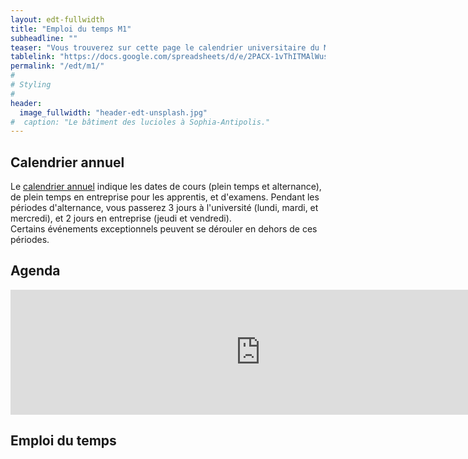 ```yaml
---
layout: edt-fullwidth
title: "Emploi du temps M1"
subheadline: ""
teaser: "Vous trouverez sur cette page le calendrier universitaire du Master 1 Informatique."
tablelink: "https://docs.google.com/spreadsheets/d/e/2PACX-1vThITMAlWusIyGYxv5hhTPBGnr3Y-3rj7gN8nTreTpdfKyunC_UWhOl2-aM1PhmrGBgeogt9C9WIuvA/pubhtml?gid=1523095882&amp;single=true&amp;widget=true&amp;headers=false"
permalink: "/edt/m1/"
#
# Styling
#
header:
  image_fullwidth: "header-edt-unsplash.jpg"
#  caption: "Le bâtiment des lucioles à Sophia-Antipolis."
---
```


## Calendrier annuel

Le [calendrier annuel](https://drive.google.com/file/d/10CefG6UMIvSTaai6M8_ogQrH8NmQR4JG/view?usp=sharing) indique les dates de cours (plein temps et alternance), de plein temps en entreprise pour les apprentis, et d'examens. Pendant les périodes d'alternance, vous passerez 3 jours à l'université (lundi, mardi, et mercredi), et 2 jours en entreprise (jeudi et vendredi).  
Certains événements exceptionnels peuvent se dérouler en dehors de ces périodes.


## Agenda 

<iframe src="https://calendar.google.com/calendar/embed?showTitle=0&amp;showNav=0&amp;showPrint=0&amp;showTabs=0&amp;showCalendars=0&amp;mode=AGENDA&amp;height=300&amp;wkst=2&amp;bgcolor=%23FFFFFF&amp;src=usr7a8q1t1sli8a1g4l6ms29lg%40group.calendar.google.com&amp;color=%2342104A&amp;ctz=Europe%2FParis" style="border-width:0" width="800" height="200" frameborder="0" scrolling="no"></iframe>

## Emploi du temps

